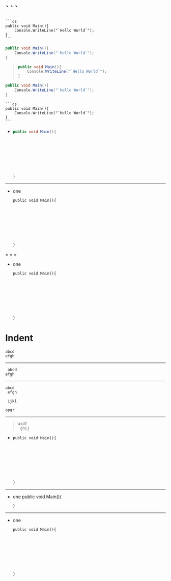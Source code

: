 ﻿# ` ``` `

````
```cs
public void Main(){
    Console.WriteLine("`Hello World`");
}
```
````

```cs
public void Main(){
    Console.WriteLine("`Hello World`");
}
```

> ```cs
> public void Main(){
>     Console.WriteLine("`Hello World`");
> }
> ```

   ```cs
   public void Main(){
       Console.WriteLine("`Hello World`");
   }
   ```


    ```cs
    public void Main(){
        Console.WriteLine("`Hello World`");
    }
    ```

* ```cs
  public void Main(){




  




  }
  ```

* * *

+ one
  ```
  public void Main(){




  




  }
  ```

= = =

+ one

  ```
  public void Main(){




  




  }
  ```

# Indent

    abcd
    efgh

---

     abcd
    efgh

---

    abcd
     efgh
     
     ijkl

    opqr
    
---

>     asdf
>      ghij

*   
      public void Main(){




  




      }

* * *

+ one
      public void Main(){




  




      }

* * *

+ one

      public void Main(){




  




      }
